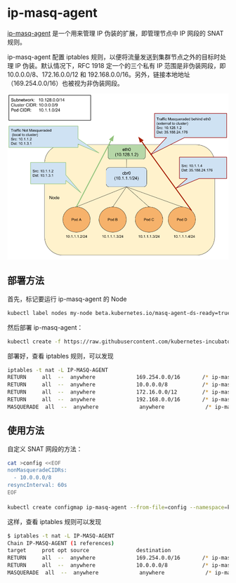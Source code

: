 # ip-masq-agent

[ip-masq-agent](https://github.com/kubernetes-incubator/ip-masq-agent) 是一个用来管理 IP 伪装的扩展，即管理节点中 IP 网段的 SNAT 规则。

ip-masq-agent 配置 iptables 规则，以便将流量发送到集群节点之外的目标时处理 IP 伪装。默认情况下，RFC 1918 定一个的三个私有 IP 范围是非伪装网段，即 10.0.0.0/8、172.16.0.0/12 和 192.168.0.0/16。另外，链接本地地址（169.254.0.0/16）也被视为非伪装网段。

![image-20181014212528267](assets/image-20181014212528267.png)

## 部署方法

首先，标记要运行 ip-masq-agent 的 Node

```sh
kubectl label nodes my-node beta.kubernetes.io/masq-agent-ds-ready=true
```

然后部署 ip-masq-agent：

```sh
kubectl create -f https://raw.githubusercontent.com/kubernetes-incubator/ip-masq-agent/master/ip-masq-agent.yaml
```

部署好，查看 iptables 规则，可以发现

```sh
iptables -t nat -L IP-MASQ-AGENT
RETURN     all  --  anywhere             169.254.0.0/16       /* ip-masq-agent: cluster-local traffic should not be subject to MASQUERADE */ ADDRTYPE match dst-type !LOCAL
RETURN     all  --  anywhere             10.0.0.0/8           /* ip-masq-agent: cluster-local traffic should not be subject to MASQUERADE */ ADDRTYPE match dst-type !LOCAL
RETURN     all  --  anywhere             172.16.0.0/12        /* ip-masq-agent: cluster-local traffic should not be subject to MASQUERADE */ ADDRTYPE match dst-type !LOCAL
RETURN     all  --  anywhere             192.168.0.0/16       /* ip-masq-agent: cluster-local traffic should not be subject to MASQUERADE */ ADDRTYPE match dst-type !LOCAL
MASQUERADE  all  --  anywhere             anywhere             /* ip-masq-agent: outbound traffic should be subject to MASQUERADE (this match must come after cluster-local CIDR matches) */ ADDRTYPE match dst-type !LOCAL
```

## 使用方法

自定义 SNAT 网段的方法：

```sh
cat >config <<EOF
nonMasqueradeCIDRs:
  - 10.0.0.0/8
resyncInterval: 60s
EOF

kubectl create configmap ip-masq-agent --from-file=config --namespace=kube-system
```

这样，查看 iptables 规则可以发现

```sh
$ iptables -t nat -L IP-MASQ-AGENT
Chain IP-MASQ-AGENT (1 references)
target     prot opt source               destination         
RETURN     all  --  anywhere             169.254.0.0/16       /* ip-masq-agent: cluster-local traffic should not be subject to MASQUERADE */ ADDRTYPE match dst-type !LOCAL
RETURN     all  --  anywhere             10.0.0.0/8           /* ip-masq-agent: cluster-local
MASQUERADE  all  --  anywhere             anywhere             /* ip-masq-agent: outbound traffic should be subject to MASQUERADE (this match must come after cluster-local CIDR matches) */ ADDRTYPE match dst-type !LOCAL
```

